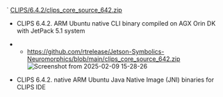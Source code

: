 `
[CLIPS/6.4.2/clips_core_source_642.zip](https://sourceforge.net/projects/clipsrules/files/CLIPS/6.4.2/clips_core_source_642.zip/download)

 - CLIPS 6.4.2. ARM Ubuntu native CLI binary compiled on AGX Orin DK with JetPack 5.1 system
 
 - - https://github.com/rtrelease/Jetson-Symbolics-Neuromorphics/blob/main/clips_core_source_642.zip 
![Screenshot from 2025-02-09 15-28-26](https://github.com/user-attachments/assets/3af29976-7259-498d-a7de-2fc81150e119)


 - CLIPS 6.4.2. native ARM Ubuntu Java Native Image (JNI) binaries for CLIPS IDE
